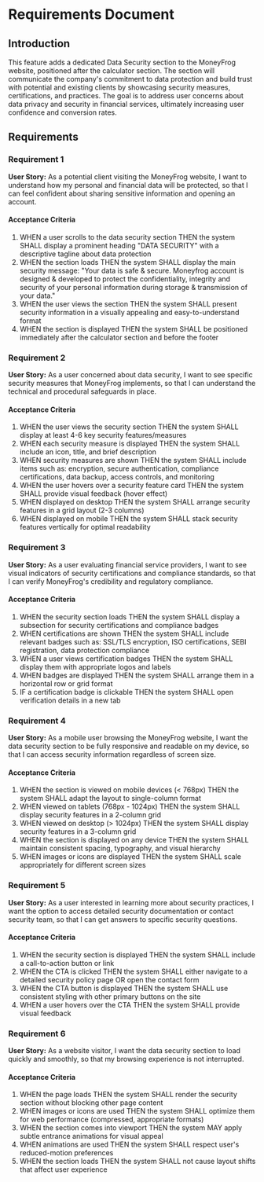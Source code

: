 # Requirements Document

## Introduction

This feature adds a dedicated Data Security section to the MoneyFrog website, positioned after the calculator section. The section will communicate the company's commitment to data protection and build trust with potential and existing clients by showcasing security measures, certifications, and practices. The goal is to address user concerns about data privacy and security in financial services, ultimately increasing user confidence and conversion rates.

## Requirements

### Requirement 1

**User Story:** As a potential client visiting the MoneyFrog website, I want to understand how my personal and financial data will be protected, so that I can feel confident about sharing sensitive information and opening an account.

#### Acceptance Criteria

1. WHEN a user scrolls to the data security section THEN the system SHALL display a prominent heading "DATA SECURITY" with a descriptive tagline about data protection
2. WHEN the section loads THEN the system SHALL display the main security message: "Your data is safe & secure. Moneyfrog account is designed & developed to protect the confidentiality, integrity and security of your personal information during storage & transmission of your data."
3. WHEN the user views the section THEN the system SHALL present security information in a visually appealing and easy-to-understand format
4. WHEN the section is displayed THEN the system SHALL be positioned immediately after the calculator section and before the footer

### Requirement 2

**User Story:** As a user concerned about data security, I want to see specific security measures that MoneyFrog implements, so that I can understand the technical and procedural safeguards in place.

#### Acceptance Criteria

1. WHEN the user views the security section THEN the system SHALL display at least 4-6 key security features/measures
2. WHEN each security measure is displayed THEN the system SHALL include an icon, title, and brief description
3. WHEN security measures are shown THEN the system SHALL include items such as: encryption, secure authentication, compliance certifications, data backup, access controls, and monitoring
4. WHEN the user hovers over a security feature card THEN the system SHALL provide visual feedback (hover effect)
5. WHEN displayed on desktop THEN the system SHALL arrange security features in a grid layout (2-3 columns)
6. WHEN displayed on mobile THEN the system SHALL stack security features vertically for optimal readability

### Requirement 3

**User Story:** As a user evaluating financial service providers, I want to see visual indicators of security certifications and compliance standards, so that I can verify MoneyFrog's credibility and regulatory compliance.

#### Acceptance Criteria

1. WHEN the security section loads THEN the system SHALL display a subsection for security certifications and compliance badges
2. WHEN certifications are shown THEN the system SHALL include relevant badges such as: SSL/TLS encryption, ISO certifications, SEBI registration, data protection compliance
3. WHEN a user views certification badges THEN the system SHALL display them with appropriate logos and labels
4. WHEN badges are displayed THEN the system SHALL arrange them in a horizontal row or grid format
5. IF a certification badge is clickable THEN the system SHALL open verification details in a new tab

### Requirement 4

**User Story:** As a mobile user browsing the MoneyFrog website, I want the data security section to be fully responsive and readable on my device, so that I can access security information regardless of screen size.

#### Acceptance Criteria

1. WHEN the section is viewed on mobile devices (< 768px) THEN the system SHALL adapt the layout to single-column format
2. WHEN viewed on tablets (768px - 1024px) THEN the system SHALL display security features in a 2-column grid
3. WHEN viewed on desktop (> 1024px) THEN the system SHALL display security features in a 3-column grid
4. WHEN the section is displayed on any device THEN the system SHALL maintain consistent spacing, typography, and visual hierarchy
5. WHEN images or icons are displayed THEN the system SHALL scale appropriately for different screen sizes

### Requirement 5

**User Story:** As a user interested in learning more about security practices, I want the option to access detailed security documentation or contact security team, so that I can get answers to specific security questions.

#### Acceptance Criteria

1. WHEN the security section is displayed THEN the system SHALL include a call-to-action button or link
2. WHEN the CTA is clicked THEN the system SHALL either navigate to a detailed security policy page OR open the contact form
3. WHEN the CTA button is displayed THEN the system SHALL use consistent styling with other primary buttons on the site
4. WHEN a user hovers over the CTA THEN the system SHALL provide visual feedback

### Requirement 6

**User Story:** As a website visitor, I want the data security section to load quickly and smoothly, so that my browsing experience is not interrupted.

#### Acceptance Criteria

1. WHEN the page loads THEN the system SHALL render the security section without blocking other page content
2. WHEN images or icons are used THEN the system SHALL optimize them for web performance (compressed, appropriate formats)
3. WHEN the section comes into viewport THEN the system MAY apply subtle entrance animations for visual appeal
4. WHEN animations are used THEN the system SHALL respect user's reduced-motion preferences
5. WHEN the section loads THEN the system SHALL not cause layout shifts that affect user experience
